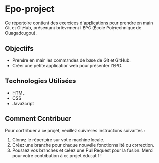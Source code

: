 # Epo-project
Ce répertoire contient des exercices d'applications pour prendre en main Git et GitHub,
présentant brièvement l'EPO (École Polytechnique de Ouagadougou).
## Objectifs
- Prendre en main les commandes de base de Git et GitHub.
- Créer une petite application web pour présenter l'EPO.
## Technologies Utilisées
- HTML
- CSS
- JavaScript
## Comment Contribuer
Pour contribuer à ce projet, veuillez suivre les instructions suivantes :
1. Clonez le répertoire sur votre machine locale.
2. Créez une branche pour chaque nouvelle fonctionnalité ou correction.
3. Poussez vos branches et créez une Pull Request pour la fusion.
Merci pour votre contribution à ce projet éducatif !
